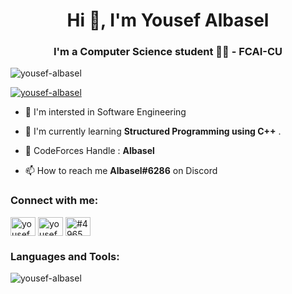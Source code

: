 <h1 align="center">Hi 👋, I'm Yousef Albasel</h1>
<h3 align="center">I'm a Computer Science student  👨‍💻 - FCAI-CU</h3>

<p align="left"> <img src="https://komarev.com/ghpvc/?username=yousef-albasel&label=Profile%20views&color=0e75b6&style=flat" alt="yousef-albasel" /> </p>

<p align="left"> <a href="https://github.com/ryo-ma/github-profile-trophy"><img src="https://github-profile-trophy.vercel.app/?username=yousef-albasel" alt="yousef-albasel" /></a> </p>

- 👀 I'm intersted in Software Engineering

- 🌱 I'm currently learning **Structured Programming using C++** .

- 👔 CodeForces Handle : **Albasel**

- 📫 How to reach me **Albasel#6286** on Discord

<h3 align="left">Connect with me:</h3>
<p align="left">
<a href="https://fb.com/Albqsel" target="blank"><img align="center" src="https://raw.githubusercontent.com/rahuldkjain/github-profile-readme-generator/master/src/images/icons/Social/facebook.svg" alt="yousef albasel" height="30" width="40" /></a>
<a href="https://www.youtube.com/c/yousef albasel" target="blank"><img align="center" src="https://raw.githubusercontent.com/rahuldkjain/github-profile-readme-generator/master/src/images/icons/Social/youtube.svg" alt="yousef albasel" height="30" width="40" /></a>
<a href="https://discord.gg/#6286" target="blank"><img align="center" src="https://raw.githubusercontent.com/rahuldkjain/github-profile-readme-generator/master/src/images/icons/Social/discord.svg" alt="#4965" height="30" width="40" /></a>
</p>

<h3 align="left">Languages and Tools:</h3>

<p><img align="center" src="https://github-readme-stats.vercel.app/api/top-langs?username=yousef-albasel&show_icons=true&locale=en&layout=compact" alt="yousef-albasel" /></p>

